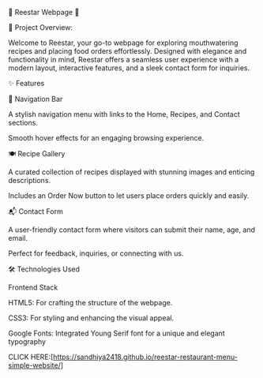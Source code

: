 🌟 Reestar Webpage 🌟

🚀 Project Overview:

Welcome to Reestar, your go-to webpage for exploring mouthwatering recipes and placing food orders effortlessly. Designed with elegance and functionality in mind, Reestar offers a seamless user experience with a modern layout, interactive features, and a sleek contact form for inquiries.

✨ Features


🧭 Navigation Bar

A stylish navigation menu with links to the Home, Recipes, and Contact sections.

Smooth hover effects for an engaging browsing experience.

🍽️ Recipe Gallery

A curated collection of recipes displayed with stunning images and enticing descriptions.

Includes an Order Now button to let users place orders quickly and easily.

📬 Contact Form

A user-friendly contact form where visitors can submit their name, age, and email.

Perfect for feedback, inquiries, or connecting with us.

🛠️ Technologies Used

Frontend Stack

HTML5: For crafting the structure of the webpage.

CSS3: For styling and enhancing the visual appeal.

Google Fonts: Integrated Young Serif font for a unique and elegant typography

CLICK HERE:[https://sandhiya2418.github.io/reestar-restaurant-menu-simple-website/]
